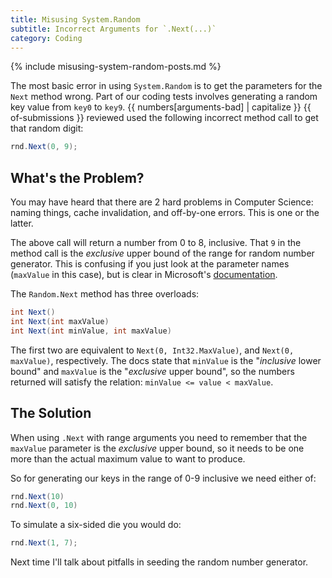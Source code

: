 ```yaml
---
title: Misusing System.Random
subtitle: Incorrect Arguments for `.Next(...)`
category: Coding
---
```

{% include misusing-system-random-posts.md %}

The most basic error in using `System.Random` is to get the parameters for the
`Next` method wrong. Part of our coding tests involves generating a random key
value from `key0` to `key9`. {{ numbers[arguments-bad] | capitalize }}
{{ of-submissions }} reviewed used the following incorrect method call to get
that random digit:

```csharp
rnd.Next(0, 9);
```

## What's the Problem?

You may have heard that there are 2 hard problems in Computer Science: naming
things, cache invalidation, and off-by-one errors. This is one or the latter.

The above call will return a number from 0 to 8, inclusive. That `9` in the
method call is the *exclusive* upper bound of the range for random number
generator. This is confusing if you just look at the parameter names (`maxValue`
in this case), but is clear in Microsoft's
[documentation](https://docs.microsoft.com/en-us/dotnet/api/system.random.next?view=netcore-2.2).

The `Random.Next` method has three overloads:

```csharp
int Next()
int Next(int maxValue)
int Next(int minValue, int maxValue)
```

The first two are equivalent to `Next(0, Int32.MaxValue)`, and `Next(0,
maxValue)`, respectively. The docs state that `minValue` is the "*inclusive* lower
bound" and `maxValue` is the "*exclusive* upper bound", so the numbers returned
will satisfy the relation: `minValue <= value < maxValue`.

## The Solution

When using `.Next` with range arguments you need to remember that the `maxValue`
parameter is the *exclusive* upper bound, so it needs to be one more than the
actual maximum value to want to produce.

So for generating our keys in the range of 0-9 inclusive we need either of:

```csharp
rnd.Next(10)
rnd.Next(0, 10)
```

To simulate a six-sided die you would do:

```csharp
rnd.Next(1, 7);
```

Next time I'll talk about pitfalls in seeding the random number generator.
